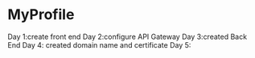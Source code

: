 # MyProfile
Day 1:create front end
Day 2:configure API Gateway
Day 3:created Back End
Day 4: created domain name and certificate 
Day 5: